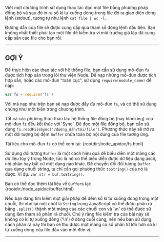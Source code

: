 Viết một chương trình sử dụng thao tác đọc một file bằng phương pháp đồng bộ và sau đó in ra số kí tự xuống dòng trong file đó ra giao diện dòng lệnh (stdout), tương tự như lệnh `cat file | wc -l`.

Đường dẫn của file sẽ được cung cấp qua tham số dòng lệnh đầu tiên. Bạn không nhất thiết phải tạo một file để kiểm tra vì môi trường giả lập đã cung cấp sẵn các file cho bạn rồi.

----------------------------------------------------------------------
## GỢI Ý

Để thực hiện các thao tác với hệ thống file, bạn cần sử dụng mô-đun `fs` được tích hợp sẵn trong lõi thư viện Node. Để nạp những mô-đun được tích hợp sẵn, hoặc các mô-đun "toàn cục", sử dụng `require(module_name)` để nạp:

```js
var fs = require('fs')
```

Với mã nạp như trên bạn sẽ nạp được đầy đủ mô-đun `fs`, và có thể sử dụng chúng như một biến trong chương trình.

Tất cả các phương thức thao tác hệ thống file đồng bộ (hay blocking) của mô-đun  `fs` đều kết thúc với 'Sync'. Đê đọc một file đồng bộ, bạn cần sử dụng `fs.readFileSync('/đường_dẫn/tới/file')`. Phương thức này sẽ *trả ra* một đối tượng bộ đệm `Buffer` chứa toàn bộ nội dung của file tương ứng.

Tài liệu cho mô-đun `fs` có thể xem tại:
  {rootdir:/node_apidoc/fs.html}

Sử dụng đối tượng `Buffer` là một cách hiệu quả để biểu diễn một mảng các dữ liệu tùy ý trong Node, tức là nó có thể biểu diễn được dữ liệu dạng ascii, nhị phân hay bất cứ một dạng nào khác. Để chuyển đổi đối tượng `Buffer` qua dạng chuỗi string, ta chỉ cần gọi phương thức `toString()` của nó là được. Ví dụ. `var str = buf.toString()`.

Bạn có thể đọc thêm tài liệu về `Buffer`s tại:
  {rootdir:/node_apidoc/buffer.html}

Nếu bạn đang tìm kiếm một giải pháp để đếm số kí tự xuống dòng trong một chuỗi, thì nhớ lại một chút là `String` trong JavaScript có thể được phân rã bằng `.split()` thành một mảng của các chuỗi con và '\n' có thể được sử dụng làm tham số phân rã chuỗi. Chú ý rằng file kiểm tra của bài này sẽ không có kí tự xuống dòng ('\n') ở dòng cuối cùng, nên nếu  bạn sử dụng cách phân rã này thì bạn sẽ thu được một mảng có số phần tử lớn hơn số kí tự xuống dòng của file đầu vào một đơn vị.

----------------------------------------------------------------------
